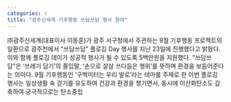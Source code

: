 ```yaml
---
categories: c
title: "광주신세계 기후행동 쓰담쓰담 행사 참여"
---
```

㈜광주신세계(대표이사 이동훈)가 광주 서구청에서 주관하는 9월 기후행동 프로젝트의 일환으로 광주천에서 "쓰담쓰담" 플로깅 Day 행사를 지난 23일에 진행했다고 밝혔다.이와 함께 플로깅 데이가 성공적 행사가 될 수 있도록 5백만원을 지원했다. "쓰담쓰담"은 ‘쓰레기 담기’의 줄임말, ‘손으로 살살 쓰다듬은 행위’를 뜻하며 환경을 보듬어준다는 의미다. 9월 기후행동인 ‘구백미터는 우리 발로’라는 테마를 주제로 한 이번 플로깅 행사는 일상생활 속 걷기를 유도하여 건강과 환경을 챙기면서, 동시에 이산화탄소도 감축하여 궁극적으로는 탄소중립